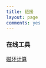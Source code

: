 ```yaml
---
title: 链接
layout: page
comments: yes
---
```


### **在线工具** ###

[磁环计算](http://toroids.info/)      






